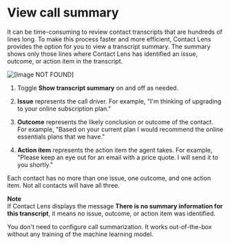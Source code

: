 # View call summary<a name="contact-lens-call-summarization"></a>

It can be time\-consuming to review contact transcripts that are hundreds of lines long\. To make this process faster and more efficient, Contact Lens provides the option for you to view a transcript summary\. The summary shows only those lines where Contact Lens has identified an issue, outcome, or action item in the transcript\. 

![\[Image NOT FOUND\]](http://docs.aws.amazon.com/connect/latest/adminguide/images/contact-lens-call-summarization.png)

1. Toggle **Show transcript summary** on and off as needed\.

1. **Issue** represents the call driver\. For example, "I'm thinking of upgrading to your online subscription plan\." 

1. **Outcome** represents the likely conclusion or outcome of the contact\. For example, "Based on your current plan I would recommend the online essentials plans that we have\."

1. **Action item** represents the action item the agent takes\. For example, "Please keep an eye out for an email with a price quote\. I will send it to you shortly\."

Each contact has no more than one issue, one outcome, and one action item\. Not all contacts will have all three\. 

**Note**  
If Contact Lens displays the message **There is no summary information for this transcript**, it means no issue, outcome, or action item was identified\.

You don't need to configure call summarization\. It works out\-of\-the\-box without any training of the machine learning model\. 